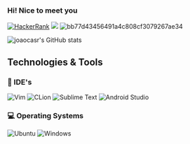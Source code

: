 ### Hi! Nice to meet you
[![HackerRank](https://img.shields.io/badge/-Hackerrank-2EC866?style=for-the-badge&logo=HackerRank&logoColor=white)](https://www.hackerrank.com/castro_JP?hr_r=1) 
![](https://img.shields.io/badge/AC-AtCoder-181717?style=for-the-badge)
![bb77d43456491a4c808cf3079267ae34](https://user-images.githubusercontent.com/73347405/142746424-ea5bc281-beb4-4a93-88db-6ad1b0fe1e9c.gif)



![joaocasr's GitHub stats](https://github-readme-stats.vercel.app/api?username=joaocasr&show_icons=true&theme=tokyonight) 

Technologies & Tools
------
### :wrench: IDE's
![Vim](https://img.shields.io/badge/VIM-%2311AB00.svg?style=for-the-badge&logo=vim&logoColor=white) ![CLion](https://img.shields.io/badge/CLion-black?style=for-the-badge&logo=clion&logoColor=white) ![Sublime Text](https://img.shields.io/badge/sublime_text-%23575757.svg?style=for-the-badge&logo=sublime-text&logoColor=important) ![Android Studio](https://img.shields.io/badge/Android%20Studio-3DDC84.svg?style=for-the-badge&logo=android-studio&logoColor=white) 
### 💻 Operating Systems
![Ubuntu](https://img.shields.io/badge/Ubuntu-E95420?style=for-the-badge&logo=ubuntu&logoColor=white) ![Windows](https://img.shields.io/badge/Windows-0078D6?style=for-the-badge&logo=windows&logoColor=white)
<!--
**joaocasr/joaocasr** is a ✨ _special_ ✨ repository because its `README.md` (this file) appears on your GitHub profile.

Here are some ideas to get you started:

- 🔭 I’m currently working on ...
- 🌱 I’m currently learning ...
- 👯 I’m looking to collaborate on ...
- 🤔 I’m looking for help with ...
- 💬 Ask me about ...
- 📫 How to reach me: ...
- 😄 Pronouns: ...
- ⚡ Fun fact: ...
-->
